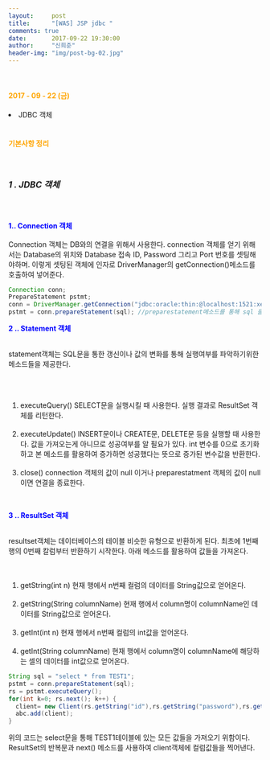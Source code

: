 ```yaml
---
layout:     post
title:      "[WAS] JSP jdbc "
comments: true
date:       2017-09-22 19:30:00
author:     "신희준"
header-img: "img/post-bg-02.jpg"
---
```

<br>
<H4 style ="font-weight:bold; color : orange">2017 - 09 - 22 (금)</H4>
<li>JDBC 객체</li>


<br>
<H4 style ="font-weight:bold; color:orange;">기본사항 정리</H4>
<br>

<h5 style = "font-size: 17px; font-weight : bold;">1 . JDBC 객체</h5>
<br>
<p><b style="color: blue">1.. Connection 객체 </b><br><br>
Connection 객체는 DB와의 연결을 위해서 사용한다. connection 객체를 얻기 위해서는 Database의 위치와 Database 접속 ID, Password 그리고 Port 번호를 셋팅해야하며. 이렇게 셋팅된 객체에 인자로 DriverManager의 getConnection()메소드를 호출하여 넣어준다.

 </p>

 ~~~java
Connection conn;
PrepareStatement pstmt;
conn = DriverManager.getConnection("jdbc:oracle:thin:@localhost:1521:xe","id","pw");
pstmt = conn.prepareStatement(sql); //preparestatement메소드를 통해 sql 을 전달한다.
 ~~~

<p><b style = " color:blue">2 .. Statement 객체 </b><br><br>

statement객체는 SQL문을 통한 갱신이나 값의 변화를 통해 실행여부를 파악하기위한 메소드들을 제공한다.

<BR><br>
1) executeQuery()
SELECT문을 실행시킬 때 사용한다. 실행 결과로 ResultSet 객체를 리턴한다.
<BR><br>
2) executeUpdate()
INSERT문이나 CREATE문, DELETE문 등을 실행할 때 사용한다. 값을 가져오는게 아니므로 성공여부를 알 필요가 있다. int 변수를 0으로 초기화 하고 본 메소드를 활용하여 증가하면 성공했다는 뜻으로 증가된 변수값을 반환한다.
<BR><br>
3) close()
connection 객체의 값이 null 이거나 preparestatment 객체의 값이 null이면 연결을 종료한다.</p>
<br>
<p><b style = " color:blue">3 .. ResultSet 객체 </b><br><br>

resultset객체는 데이터베이스의 테이블 비슷한 유형으로 반환하게 된다. 최초에 1번째행의 0번째 칼럼부터 반환하기 시작한다. 아래 메소드를 활용하여 값들을 가져온다.  
<br><br>
1)  getString(int n)
현재 행에서 n번째 컬럼의 데이터를 String값으로 얻어온다.
<br><br>
2) getString(String columnName)
현재 행에서 column명이 columnName인 데이터를 String값으로 얻어온다.
<br><br>
3) getInt(int n)
현재 행에서 n번째 컬럼의 int값을 얻어온다.
<br><br>
4) getInt(String columnName)
현재 행에서 column명이 columnName에 해당하는 셀의 데이터를 int값으로 얻어온다.
</p>

~~~java
String sql = "select * from TEST1";
pstmt = conn.prepareStatement(sql);
rs = pstmt.executeQuery();
for(int k=0; rs.next(); k++) {			
  client= new Client(rs.getString("id"),rs.getString("password"),rs.getString("name"));
  abc.add(client);
}
~~~

<p>위의 코드는 select문을 통해 TEST1테이블에 있는 모든 값들을 가져오기 위함이다. ResultSet의 반복문과 next() 메소드를 사용하여 client객체에 컬럼값들을 찍어낸다.</p>
